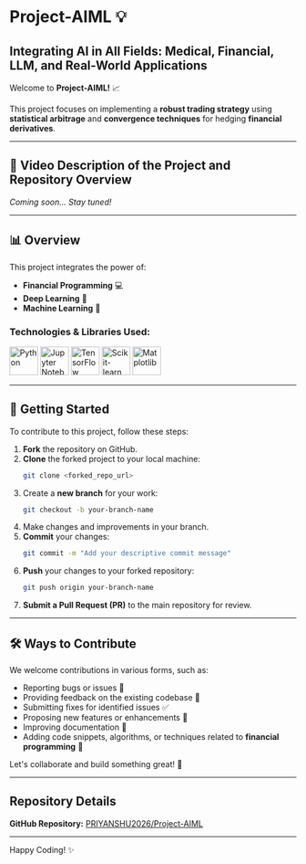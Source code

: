 # <a name="top"></a>Project-AIML 💡

## Integrating AI in All Fields: Medical, Financial, LLM, and Real-World Applications

Welcome to **Project-AIML!** 📈

This project focuses on implementing a **robust trading strategy** using **statistical arbitrage** and **convergence techniques** for hedging **financial derivatives**.

---

## 🎥 Video Description of the Project and Repository Overview

*Coming soon... Stay tuned!*

---

## 📊 Overview 

This project integrates the power of:

- **Financial Programming** 💻
- **Deep Learning** 🧠
- **Machine Learning** 🤖

### Technologies & Libraries Used:

<p align="left">
  <img src="https://upload.wikimedia.org/wikipedia/commons/c/c3/Python-logo-notext.svg" alt="Python" width="50" height="50"/>
  <img src="https://upload.wikimedia.org/wikipedia/commons/3/38/Jupyter_logo.svg" alt="Jupyter Notebook" width="50" height="50"/>
  <img src="https://upload.wikimedia.org/wikipedia/commons/2/2d/Tensorflow_logo.svg" alt="TensorFlow" width="50" height="50"/>
  <img src="https://upload.wikimedia.org/wikipedia/commons/1/1a/Scikit-learn_logo.svg" alt="Scikit-learn" width="50" height="50"/>
  
  <img src="https://upload.wikimedia.org/wikipedia/commons/8/84/Matplotlib_icon.svg" alt="Matplotlib" width="50" height="50"/>


</p>

---

## 🚀 Getting Started 

To contribute to this project, follow these steps:

1. **Fork** the repository on GitHub.
2. **Clone** the forked project to your local machine:
   ```bash
   git clone <forked_repo_url>
   ```
3. Create a **new branch** for your work:
   ```bash
   git checkout -b your-branch-name
   ```
4. Make changes and improvements in your branch.
5. **Commit** your changes:
   ```bash
   git commit -m "Add your descriptive commit message"
   ```
6. **Push** your changes to your forked repository:
   ```bash
   git push origin your-branch-name
   ```
7. **Submit a Pull Request (PR)** to the main repository for review.

---

## 🛠️ Ways to Contribute 

We welcome contributions in various forms, such as:

- Reporting bugs or issues 🐞
- Providing feedback on the existing codebase 💬
- Submitting fixes for identified issues ✅
- Proposing new features or enhancements 🚀
- Improving documentation 📝
- Adding code snippets, algorithms, or techniques related to **financial programming** 💼

Let's collaborate and build something great! 💪

---

## Repository Details 

**GitHub Repository:** [PRIYANSHU2026/Project-AIML](https://github.com/PRIYANSHU2026/Project-AIML)

---

Happy Coding! ✨


